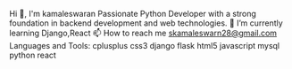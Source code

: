 Hi 👋, I'm kamaleswaran
Passionate Python Developer with a strong foundation in backend development and web technologies.
🌱 I’m currently learning Django,React
📫 How to reach me skamaleswarn28@gmail.com
Languages and Tools:
cplusplus
css3
django
flask
html5
javascript
mysql
python
react
